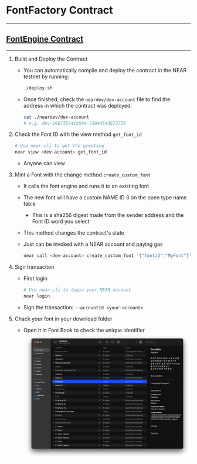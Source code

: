 # FontFactory Contract

---

## [FontEngine Contract](./src/lib.rs)

---

1. Build and Deploy the Contract

    - You can automatically compile and deploy the contract in the NEAR testnet by running:

        ```bash
        ./deploy.sh
        ```

    - Once finished, check the `neardev/dev-account` file to find the address in which the contract was deployed:

        ```bash
        cat ./neardev/dev-account
        # e.g. dev-1667357419594-73844543672735
        ```

2. Check the Font ID with the view method `get_font_id`

    ```bash
    # Use near-cli to get the greeting
    near view <dev-account> get_font_id
    ```

    - Anyone can view

3. Mint a Font with the change method `create_custom_font`

    - It calls the font engine and runs it to an existing font
    - The new font will have a custom NAME ID 3 on the open type name table
        - This is a sha256 digest made from the sender address and the Font ID word you select
    - This method changes the contract's state
    - Just can be invoked with a NEAR account and paying gas

        ```bash
        near call <dev-account> create_custom_font '{"fontid":"MyFont"}' --accountId <dev-account>
        ```

4. Sign transaction

    - First login
        ```bash
        # Use near-cli to login your NEAR account
        near login
        ```
    - Sign the transaction: `--accountId <your-account>`.

5. Chack your font in your download folder
    - Open it in Font Book to check the unique identifier
      ![Success](../resources/meta.png)
